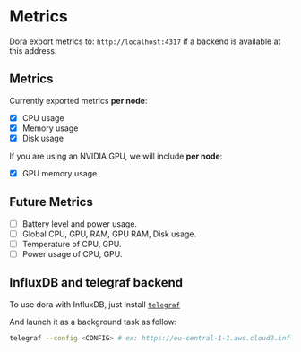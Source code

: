 # Metrics

Dora export metrics to: `http://localhost:4317` if a backend is available at this address.

## Metrics

Currently exported metrics **per node**:

- [x] CPU usage
- [x] Memory usage
- [x] Disk usage

If you are using an NVIDIA GPU, we will include **per node**:

- [x] GPU memory usage

## Future Metrics

- [ ] Battery level and power usage.
- [ ] Global CPU, GPU, RAM, GPU RAM, Disk usage.
- [ ] Temperature of CPU, GPU.
- [ ] Power usage of CPU, GPU.

## InfluxDB and telegraf backend

To use dora with InfluxDB, just install [`telegraf`](https://docs.influxdata.com/telegraf/v1/install/)

And launch it as a background task as follow:

```bash
telegraf --config <CONFIG> # ex: https://eu-central-1-1.aws.cloud2.influxdata.com/api/v2/telegrafs/0c25fb61
```
